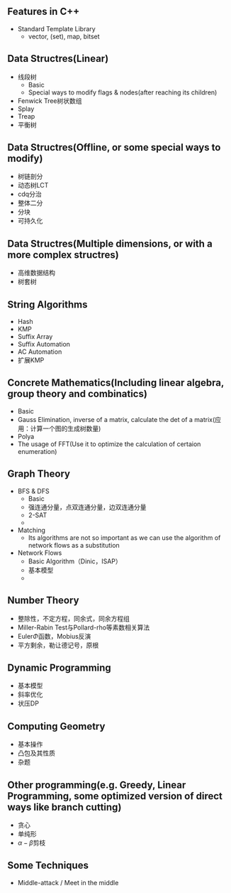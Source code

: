 ## Features in C++
- Standard Template Library
  - vector, (set), map, bitset

## Data Structres(Linear)
- 线段树
  - Basic
  - Special ways to modify flags & nodes(after reaching its children)
- Fenwick Tree树状数组
- Splay
- Treap
- 平衡树

## Data Structres(Offline, or some special ways to modify)
- 树链剖分
- 动态树LCT
- cdq分治
- 整体二分
- 分块
- 可持久化

## Data Structres(Multiple dimensions, or with a more complex structres)
- 高维数据结构
- 树套树

## String Algorithms
- Hash
- KMP
- Suffix Array
- Suffix Automation
- AC Automation
- 扩展KMP

## Concrete Mathematics(Including linear algebra, group theory and combinatics)
- Basic
- Gauss Elimination, inverse of a matrix, calculate the det of a matrix(应用：计算一个图的生成树数量)
- Polya
- The usage of FFT(Use it to optimize the calculation of certaion enumeration)

## Graph Theory
- BFS & DFS
  - Basic
  - 强连通分量，点双连通分量，边双连通分量
  - 2-SAT
  - 
- Matching
  - Its algorithms are not so important as we can use the algorithm of network flows as a substitution
- Network Flows
  - Basic Algorithm（Dinic，ISAP）
  - 基本模型
  - 
## Number Theory
- 整除性，不定方程，同余式，同余方程组
- Miller-Rabin Test与Pollard-rho等素数相关算法
- Euler$\Phi$函数，Mobius反演
- 平方剩余，勒让德记号，原根
## Dynamic Programming
- 基本模型
- 斜率优化
- 状压DP
## Computing Geometry
- 基本操作
- 凸包及其性质
- 杂题
  
## Other programming(e.g. Greedy, Linear Programming, some optimized version of direct ways like branch cutting)
  - 贪心
  - 单纯形
  - $\alpha-\beta$剪枝
  
## Some Techniques
- Middle-attack / Meet in the middle
